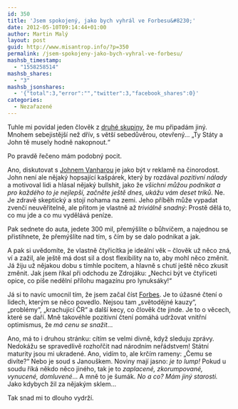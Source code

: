 ```yaml
---
id: 350
title: 'Jsem spokojený, jako bych vyhrál ve Forbesu&#8230;'
date: 2012-05-10T09:14:44+01:00
author: Martin Malý
layout: post
guid: http://www.misantrop.info/?p=350
permalink: /jsem-spokojeny-jako-bych-vyhral-ve-forbesu/
mashsb_timestamp:
  - "1558258514"
mashsb_shares:
  - "3"
mashsb_jsonshares:
  - '{"total":3,"error":"","twitter":3,"facebook_shares":0}'
categories:
  - Nezařazené
---
```

Tuhle mi povídal jeden člověk z [druhé skupiny](http://www.misantrop.info/az-budu/), že mu připadám jiný. Mnohem sebejistější než dřív, s větší sebedůvěrou, otevřený&#8230; &#8222;Ty Státy a John tě musely hodně nakopnout.&#8220;

<!--more-->

Po pravdě řečeno mám podobný pocit.

Ano, diskutovat s [Johnem Vanharou](http://www.podnikanivusa.com) je jako být v reklamě na činorodost. John není ale nějaký hopsající kašpárek, který by rozdával _pozitivní nálady_ a motivoval lidi a hlásal nějaký bullshit, jako že _všichni můžou podnikat a pro každého to je nejlepší, začněte ještě dnes, ukážu vám deset triků_. Ne. Je zdravě skeptický a stojí nohama na zemi. Jeho příběh může vypadat zvenčí neuvěřitelně, ale přitom je vlastně až _triviálně snadný_: Prostě dělá to, co mu jde a co mu vydělává peníze.

Pak sednete do auta, jedete 300 mil, přemýšlíte o bůhvíčem, a najednou se přistihnete, že přemýšlíte nad tím, s čím by se dalo podnikat a jak.

A pak si uvědomíte, že vlastně čtyřicítka je ideální věk &#8211; člověk už něco zná, ví a zažil, ale ještě má dost sil a dost flexibility na to, aby mohl něco změnit. Já žiju už nějakou dobu s tímhle pocitem, a hlavně s chutí ještě něco zkusit změnit. Jak jsem říkal při odchodu ze Zdrojáku: &#8222;Nechci být ve čtyřiceti opice, co píše nedělní přílohu magazínu pro lynuksáky!&#8220;

Já si to navíc umocnil tím, že jsem začal číst [Forbes](http://www.forbesmedia.cz/). Je to úžasné čtení o lidech, kterým se něco povedlo. Nejsou tam &#8222;světodějné kauzy&#8220;, &#8222;problémy&#8220;, &#8222;krachující ČR&#8220; a další kecy, co člověk čte jinde. Je to o věcech, které se daří. Mně takovéhle pozitivní čtení pomáhá udržovat vnitřní optimismus, že _má cenu se snažit_&#8230;

Ano, má to i druhou stránku: cítím se velmi divně, když sleduju zprávy. Nedokážu se spravedlivě rozhořčit nad národním neřádstvem! Státní maturity jsou mi ukradené. Ano, vidím to, ale krčím rameny: &#8222;Čemu se divíte?&#8220; Nebo je soud s Janouškem. Noviny mají jasno: _je to lump!_ Pokud u soudu říká někdo něco jiného, tak je to _zaplacené, zkorumpované, vynucené, domluvené_&#8230; A mně to je šumák. _No a co? Mám jiný starosti._ Jako kdybych žil za nějakým sklem&#8230;

Tak snad mi to dlouho vydrží.